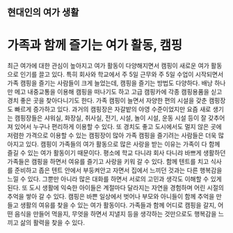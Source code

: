 ## 현대인의 여가 생활

# 가족과 함께 즐기는 여가 활동, 캠핑
최근 여가에 대한 관심이 높아지고 여가 활동이 다양해지면서 캠핑이 새로운 여가 활동으로 인기를 끌고 있다. 특히 회사와 학교에서 주 5일 근무와 주 5일 수업이 시작되면서 가족 캠핑을 즐기는 사람들이 크게 늘었는데, 캠핑을 즐기는 방법도 다양하다. 배낭 하나만 메고 내중교통을 이용해 캠핑을 떠나기도 하고 고급 캠핑카에 각종 캠핑용품을 싣고 경치 좋은 곳을 찾아다니기도 한다.
가족 캠핑이 늘면서 자양한 편의 시설을 갖춘 캠핑장도 빠르게 증가하고 있다. 과거의 캠핑장은 자갈밭의 야영 수준이었지만 요즘 새로 생기는 캠핑장들은 샤워실, 화장실, 취사실, 전기, 시설, 놀이 시설, 운동 시설 등이 잘 갖추어져 있어서 누구나 편리하게 이용할 수 있다. 또 경치도 좋고 도시에서도 멀지 않은 곳에 저렴한 가격으로 이용할 수 있는 캠핑장이 많아 가족 캠핑을 즐기려는 사람들은 더욱 많아지고 있다.
캠핑이 가족들의 여가 활동으로 많은 사랑을 받는 이유는 가족이 다 함께 즐길 수 있는 여가 활동이기 때문이다. 평소에 학교 다니랴 회사 다니랴 바쁘게 생활하던 가족들은 캠핑을 하면서 여유를 즐기고 사랑을 키워 갈 수 있다. 함께 텐트를 치고 식사를 준비하고 좁은 텐트 안에서 부둥켜안고 자면서 집에서 느끼던 것과는 다른 행복감을 느낄 수 있다. 그뿐만 아니라 많은 대화를 하면서 서로의 고민과 생각도 이해할 수 있게 된다. 또 도시 생활에 익숙한 아이들은 계절마다 달라지는 자연을 경험하며 어린 시절의 추억을 쌓아 갈 수 있다.
캠핑은 바쁜 일상에서 벗어나 부모와 아니들이 함께 추억을 만들고 생활의 여유를 찾을 수 있는 여가 활동이다. 가족들과 함께 어디로 캠핑을 갈지, 어떤 음식을 만들어 먹을지, 무엇을 하면서 지낼지 등을 생각하는 것만으로도 행복감을 느끼고 삶의 활력을 찾을 수 있다.
